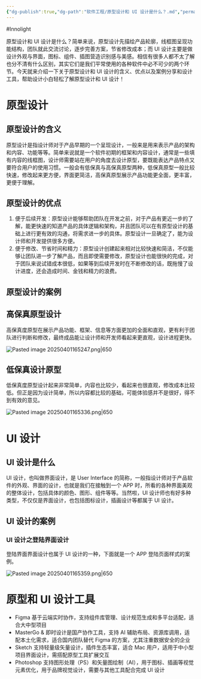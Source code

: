 ```yaml
---
{"dg-publish":true,"dg-path":"软件工程/原型设计和 UI 设计是什么？.md","permalink":"/软件工程/原型设计和 UI 设计是什么？/","created":"2025-04-01T16:30:28.162+08:00","updated":"2025-04-01T17:04:28.483+08:00"}
---
```


#Innolight

原型设计和 UI 设计是什么？简单来说，原型设计先描绘产品轮廓，线框图呈现功能结构，团队就此交流讨论，逐步完善方案，节省修改成本；而 UI 设计主要是做设计外观与界面，图标、组件、插图营造识别感与美感。相信有很多人都不太了解也分不清有什么区别，其实它们是我们平常使用的各种软件中必不可少的两个环节。今天就来介绍一下关于原型设计和 UI 设计的含义、优点以及案例分享和设计工具，帮助设计小白轻松了解原型设计和 UI 设计！

# 原型设计

## 原型设计的含义

原型设计是指设计师对于产品早期的一个呈现设计，一般来是用来表示产品的架构和内容、功能等等。简单来说就是一个软件初期的框架和内容设计，通常是一些填有内容的线框图，设计师需要站在用户的角度去设计原型，要既能表达产品特点又要符合用户的使用习惯。一般会有低保真与高保真原型两种，低保真原型一般比较快速，修改起来更方便，界面更简洁，高保真原型展示产品功能更全面，更丰富，更便于理解。

## 原型设计的优点

1. 便于后续开发：原型设计能够帮助团队在开发之前，对于产品有更近一步的了解，能更快速的知道产品的具体逻辑和架构，并且团队可以在有原型设计的基础上进行更有效的沟通，将需求进一步的具体。原型设计一旦确定了，能为设计师和开发提供很多方便。
2. 便于修改、节省时间和精力：原型设计创建起来相对比较快速和简洁，不仅能够让团队进一步了解产品，而且即使需要修改，原型设计也能很快的完成，对于团队来说试错成本很低，如果等到后续开发时在不断修改的话，既拖慢了设计进度，还会造成时间、金钱和精力的浪费。

## 原型设计的案例

## 高保真原型设计

高保真度原型在展示产品功能、框架、信息等方面更加的全面和直观，更有利于团队进行判断和修改，最终成品能让设计师和开发师看起来更直观，设计进程更快。

![Pasted image 20250401165247.png|650](/img/user/0.Asset/resource/Pasted%20image%2020250401165247.png)
## 低保真设计原型

低保真度原型设计起来非常简单，内容也比较少，看起来也很直观，修改成本比较低。但正是因为设计简单，所以内容都比较的基础，可能体验感并不是很好，得不到有效的意见。

![Pasted image 20250401165336.png|650](/img/user/0.Asset/resource/Pasted%20image%2020250401165336.png)

# UI 设计

## UI 设计是什么

UI 设计，也叫做界面设计，是 User Interface 的简称，一般指设计师对于产品软件的外观、界面的设计，也就是我们在接触到一个 APP 时，所看的各种界面美观的整体设计，包括具体的颜色、图形、组件等等。当然啦，UI 设计师也有好多种类型，不仅仅是界面设计，也包括图标设计，插画设计等都属于 UI 设计。

## UI 设计的案例

### UI 设计之登陆界面设计

登陆界面界面设计也属于 UI 设计的一种，下面就是一个 APP 登陆页面样式的案例。

![Pasted image 20250401165359.png|650](/img/user/0.Asset/resource/Pasted%20image%2020250401165359.png)

# 原型和 UI 设计工具

- Figma 基于云端实时协作，支持组件库管理、设计规范生成和多平台适配，适合大中型项目
- MasterGo & 即时设计是国产协作工具，支持 AI 辅助布局、资源库调用，适配本土化需求，适合国内团队替代 Figma 的方案，尤其注重数据安全的企业
- Sketch 支持轻量级矢量设计，插件生态丰富，适合 Mac 用户，适用于中小型项目界面设计，需搭配原型工具扩展交互
- Photoshop 支持图形处理（PS）和矢量图绘制（AI），用于图标、插画等视觉元素优化，用于品牌视觉设计，需要与其他工具配合完成 UI 设计